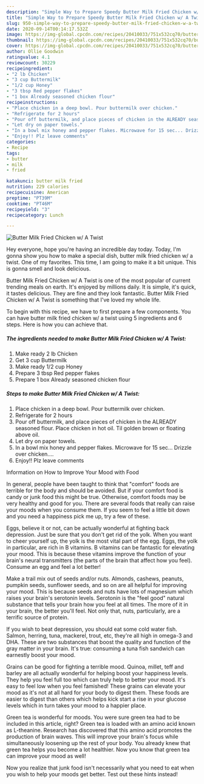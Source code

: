 ```yaml
---
description: "Simple Way to Prepare Speedy Butter Milk Fried Chicken w/ A Twist"
title: "Simple Way to Prepare Speedy Butter Milk Fried Chicken w/ A Twist"
slug: 950-simple-way-to-prepare-speedy-butter-milk-fried-chicken-w-a-twist
date: 2020-09-14T00:14:17.532Z
image: https://img-global.cpcdn.com/recipes/20410033/751x532cq70/butter-milk-fried-chicken-w-a-twist-recipe-main-photo.jpg
thumbnail: https://img-global.cpcdn.com/recipes/20410033/751x532cq70/butter-milk-fried-chicken-w-a-twist-recipe-main-photo.jpg
cover: https://img-global.cpcdn.com/recipes/20410033/751x532cq70/butter-milk-fried-chicken-w-a-twist-recipe-main-photo.jpg
author: Ollie Goodwin
ratingvalue: 4.1
reviewcount: 30229
recipeingredient:
- "2 lb Chicken"
- "3 cup Buttermilk"
- "1/2 cup Honey"
- "3 tbsp Red pepper flakes"
- "1 box Already seasoned chicken flour"
recipeinstructions:
- "Place chicken in a deep bowl. Pour buttermilk over chicken."
- "Refrigerate for 2 hours"
- "Pour off buttermilk, and place pieces of chicken in the ALREADY seasoned flour. Place chicken in hot oil. Til golden brown or floating above oil."
- "Let dry on paper towels."
- "In a bowl mix honey and pepper flakes. Microwave for 15 sec... Drizzle over chicken...."
- "Enjoy!! Plz leave comments"
categories:
- Recipe
tags:
- butter
- milk
- fried

katakunci: butter milk fried 
nutrition: 229 calories
recipecuisine: American
preptime: "PT39M"
cooktime: "PT46M"
recipeyield: "3"
recipecategory: Lunch

---
```



![Butter Milk Fried Chicken w/ A Twist](https://img-global.cpcdn.com/recipes/20410033/751x532cq70/butter-milk-fried-chicken-w-a-twist-recipe-main-photo.jpg)

Hey everyone, hope you're having an incredible day today. Today, I'm gonna show you how to make a special dish, butter milk fried chicken w/ a twist. One of my favorites. This time, I am going to make it a bit unique. This is gonna smell and look delicious.

Butter Milk Fried Chicken w/ A Twist is one of the most popular of current trending meals on earth. It's enjoyed by millions daily. It is simple, it's quick, it tastes delicious. They are fine and they look fantastic. Butter Milk Fried Chicken w/ A Twist is something that I've loved my whole life.




To begin with this recipe, we have to first prepare a few components. You can have butter milk fried chicken w/ a twist using 5 ingredients and 6 steps. Here is how you can achieve that.

<!--inarticleads1-->

##### The ingredients needed to make Butter Milk Fried Chicken w/ A Twist:

1. Make ready 2 lb Chicken
1. Get 3 cup Buttermilk
1. Make ready 1/2 cup Honey
1. Prepare 3 tbsp Red pepper flakes
1. Prepare 1 box Already seasoned chicken flour




<!--inarticleads2-->

##### Steps to make Butter Milk Fried Chicken w/ A Twist:

1. Place chicken in a deep bowl. Pour buttermilk over chicken.
1. Refrigerate for 2 hours
1. Pour off buttermilk, and place pieces of chicken in the ALREADY seasoned flour. Place chicken in hot oil. Til golden brown or floating above oil.
1. Let dry on paper towels.
1. In a bowl mix honey and pepper flakes. Microwave for 15 sec... Drizzle over chicken....
1. Enjoy!! Plz leave comments




Information on How to Improve Your Mood with Food


In general, people have been taught to think that "comfort" foods are terrible for the body and should be avoided. But if your comfort food is candy or junk food this might be true. Otherwise, comfort foods may be very healthy and good for you. There are several foods that really can raise your moods when you consume them. If you seem to feel a little bit down and you need a happiness pick me up, try a few of these.

Eggs, believe it or not, can be actually wonderful at fighting back depression. Just be sure that you don't get rid of the yolk. When you want to cheer yourself up, the yolk is the most vital part of the egg. Eggs, the yolk in particular, are rich in B vitamins. B vitamins can be fantastic for elevating your mood. This is because these vitamins improve the function of your brain's neural transmitters (the parts of the brain that affect how you feel). Consume an egg and feel a lot better!

Make a trail mix out of seeds and/or nuts. Almonds, cashews, peanuts, pumpkin seeds, sunflower seeds, and so on are all helpful for improving your mood. This is because seeds and nuts have lots of magnesium which raises your brain's serotonin levels. Serotonin is the "feel good" natural substance that tells your brain how you feel at all times. The more of it in your brain, the better you'll feel. Not only that, nuts, particularly, are a terrific source of protein.

If you wish to beat depression, you should eat some cold water fish. Salmon, herring, tuna, mackerel, trout, etc, they're all high in omega-3 and DHA. These are two substances that boost the quality and function of the gray matter in your brain. It's true: consuming a tuna fish sandwich can earnestly boost your mood. 

Grains can be good for fighting a terrible mood. Quinoa, millet, teff and barley are all actually wonderful for helping boost your happiness levels. They help you feel full too which can truly help to better your mood. It's easy to feel low when you feel famished! These grains can elevate your mood as it's not at all hard for your body to digest them. These foods are easier to digest than others which helps kick start a rise in your glucose levels which in turn takes your mood to a happier place.

Green tea is wonderful for moods. You were sure green tea had to be included in this article, right? Green tea is loaded with an amino acid known as L-theanine. Research has discovered that this amino acid promotes the production of brain waves. This will improve your brain's focus while simultaneously loosening up the rest of your body. You already knew that green tea helps you become a lot healthier. Now you know that green tea can improve your mood as well!

Now you realize that junk food isn't necessarily what you need to eat when you wish to help your moods get better. Test out  these hints  instead!

